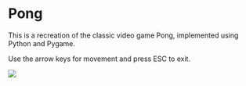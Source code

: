 # Pong

This is a recreation of the classic video game Pong, implemented using Python and Pygame.

Use the arrow keys for movement and press ESC to exit.

![](https://media.giphy.com/media/SpQugHmF8GfaYwvouU/giphy.gif)

